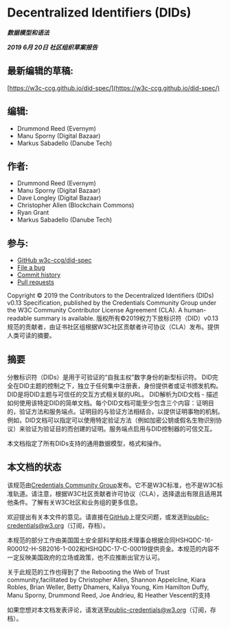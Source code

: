 # Decentralized Identifiers (DIDs)
***数据模型和语法***

***2019 6月 20日 社区组织草案报告***

## 最新编辑的草稿:
[https://w3c-ccg.github.io/did-spec/](https://w3c-ccg.github.io/did-spec/)
## 编辑:
- Drummond Reed (Evernym)
- Manu Sporny (Digital Bazaar)
- Markus Sabadello (Danube Tech)
## 作者:
- Drummond Reed (Evernym)
- Manu Sporny (Digital Bazaar)
- Dave Longley (Digital Bazaar)
- Christopher Allen (Blockchain Commons)
- Ryan Grant
- Markus Sabadello (Danube Tech)
## 参与:
- [GitHub w3c-ccg/did-spec](https://github.com/w3c-ccg/did-spec/)
- [File a bug](https://github.com/w3c-ccg/did-spec/issues/)
- [Commit history](https://github.com/w3c-ccg/did-spec/commits/gh-pages)
- [Pull requests](https://github.com/w3c-ccg/did-spec/pulls/)

Copyright © 2019 the Contributors to the Decentralized Identifiers (DIDs) v0.13 Specification, published by the Credentials Community Group under the W3C Community Contributor License Agreement (CLA). A human-readable summary is available.
版权所有©2019权力下放标识符（DID）v0.13规范的贡献者，由证书社区组根据W3C社区贡献者许可协议（CLA）发布。提供人类可读的摘要。
## 摘要
分散标识符（DIDs）是用于可验证的“自我主权”数字身份的新型标识符。 DID完全在DID主题的控制之下，独立于任何集中注册表，身份提供者或证书颁发机构。 DID是将DID主题与可信任的交互方式相关联的URL。 DID解析为DID文档 - 描述如何使用该特定DID的简单文档。每个DID文档可能至少包含三个内容：证明目的，验证方法和服务端点。证明目的与验证方法相结合，以提供证明事物的机制。例如，DID文档可以指定可以使用特定验证方法（例如加密公钥或假名生物识别协议）来验证为验证目的而创建的证明。服务端点启用与DID控制器的可信交互。

本文档指定了所有DIDs支持的通用数据模型，格式和操作。

## 本文档的状态
该规范由[Credentials Community Group](https://www.w3.org/community/credentials/)发布。它不是W3C标准，也不是W3C标准轨道。请注意，根据W3C社区贡献者许可协议（CLA），选择退出有限且适用其他条件。了解有关W3C社区和业务组的更多信息。

欢迎提出有关本文件的意见。请直接在[GitHub](https://github.com/w3c-ccg/did-spec/issues/)上提交问题，或发送到[public-credentials@w3.org](public-credentials@w3.org)（订阅，存档）。

本规范的部分工作由美国国土安全部科学和技术理事会根据合同HSHQDC-16-R00012-H-SB2016-1-002和HSHQDC-17-C-00019提供资金。本规范的内容不一定反映美国政府的立场或政策，也不应推断出官方认可。

关于此规范的工作也得到了 the Rebooting the Web of Trust community,facilitated by Christopher Allen, Shannon Appelcline, Kiara Robles, Brian Weller, Betty Dhamers, Kaliya Young, Kim Hamilton Duffy, Manu Sporny, Drummond Reed, Joe Andrieu, 和 Heather Vescent的支持

如果您想对本文档发表评论，请发送至[public-credentials@w3.org](public-credentials@w3.org)（订阅，存档）。